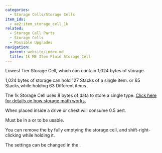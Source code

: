 ```yaml
---
categories:
  - Storage Cells/Storage Cells
item_ids:
  - ae2:item_storage_cell_1k
related:
  - Storage Cell Parts
  - Storage Cells
  - Possible Upgrades
navigation:
  parent: website/index.md
  title: 1k ME Item Fluid Storage Cell
---
```


Lowest Tier Storage Cell, which can contain 1,024 bytes of storage.

1,024 bytes of storage can hold 127 Stacks of a single item. or 65
Stacks,while holding 63 Different items.

The 1k Storage Cell uses 8 bytes of data to store a single type. [Click here
for details on how storage math works.](../../storage-cells.md)

When placed inside a drive or chest will consume 0.5 ae/t.

Must be in a <ItemLink id="drive"/> or <ItemLink id="chest"/> to be usable.

You can remove the <ItemLink id="cell_component_1k"/> by fully emptying the storage cell, and shift-right-clicking
while holding it.

The settings can be changed in the <ItemLink id="cell_workbench"/>.

<RecipeFor id="item_storage_cell_1k" />
